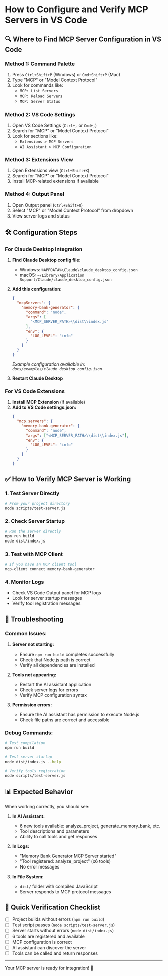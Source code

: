 # How to Configure and Verify MCP Servers in VS Code

## 🔍 Where to Find MCP Server Configuration in VS Code

### Method 1: Command Palette
1. Press `Ctrl+Shift+P` (Windows) or `Cmd+Shift+P` (Mac)
2. Type "MCP" or "Model Context Protocol"
3. Look for commands like:
   - `MCP: List Servers`
   - `MCP: Reload Servers`
   - `MCP: Server Status`

### Method 2: VS Code Settings
1. Open VS Code Settings (`Ctrl+,` or `Cmd+,`)
2. Search for "MCP" or "Model Context Protocol"
3. Look for sections like:
   - `Extensions > MCP Servers`
   - `AI Assistant > MCP Configuration`

### Method 3: Extensions View
1. Open Extensions view (`Ctrl+Shift+X`)
2. Search for "MCP" or "Model Context Protocol"
3. Install MCP-related extensions if available

### Method 4: Output Panel
1. Open Output panel (`Ctrl+Shift+U`)
2. Select "MCP" or "Model Context Protocol" from dropdown
3. View server logs and status

## 🛠 Configuration Steps

### For Claude Desktop Integration

1. **Find Claude Desktop config file:**
   - Windows: `%APPDATA%\Claude\claude_desktop_config.json`
   - macOS: `~/Library/Application Support/Claude/claude_desktop_config.json`

2. **Add this configuration:**
   ```json
   {
     "mcpServers": {
       "memory-bank-generator": {
         "command": "node",
         "args": [
           "<MCP_SERVER_PATH>\\dist\\index.js"
         ],
         "env": {
           "LOG_LEVEL": "info"
         }
       }
     }
   }
   ```
   
   *Example configuration available in: `docs/examples/claude_desktop_config.json`*

3. **Restart Claude Desktop**

### For VS Code Extensions

1. **Install MCP Extension** (if available)
2. **Add to VS Code settings.json:**
   ```json
   {
     "mcp.servers": {
       "memory-bank-generator": {
         "command": "node",
         "args": ["<MCP_SERVER_PATH>\\dist\\index.js"],
         "env": {
           "LOG_LEVEL": "info"
         }
       }
     }
   }
   ```

## ✅ How to Verify MCP Server is Working

### 1. Test Server Directly
```bash
# From your project directory
node scripts/test-server.js
```

### 2. Check Server Startup
```bash
# Run the server directly
npm run build
node dist/index.js
```

### 3. Test with MCP Client
```bash
# If you have an MCP client tool
mcp-client connect memory-bank-generator
```

### 4. Monitor Logs
- Check VS Code Output panel for MCP logs
- Look for server startup messages
- Verify tool registration messages

## 🔧 Troubleshooting

### Common Issues:

1. **Server not starting:**
   - Ensure `npm run build` completes successfully
   - Check that Node.js path is correct
   - Verify all dependencies are installed

2. **Tools not appearing:**
   - Restart the AI assistant application
   - Check server logs for errors
   - Verify MCP configuration syntax

3. **Permission errors:**
   - Ensure the AI assistant has permission to execute Node.js
   - Check file paths are correct and accessible

### Debug Commands:
```bash
# Test compilation
npm run build

# Test server startup
node dist/index.js --help

# Verify tools registration
node scripts/test-server.js
```

## 📊 Expected Behavior

When working correctly, you should see:

1. **In AI Assistant:**
   - 6 new tools available: analyze_project, generate_memory_bank, etc.
   - Tool descriptions and parameters
   - Ability to call tools and get responses

2. **In Logs:**
   - "Memory Bank Generator MCP Server started"
   - "Tool registered: analyze_project" (x6 tools)
   - No error messages

3. **In File System:**
   - `dist/` folder with compiled JavaScript
   - Server responds to MCP protocol messages

## 🎯 Quick Verification Checklist

- [ ] Project builds without errors (`npm run build`)
- [ ] Test script passes (`node scripts/test-server.js`)
- [ ] Server starts without errors (`node dist/index.js`)
- [ ] 6 tools are registered and available
- [ ] MCP configuration is correct
- [ ] AI assistant can discover the server
- [ ] Tools can be called and return responses

---

Your MCP server is ready for integration! 🎉